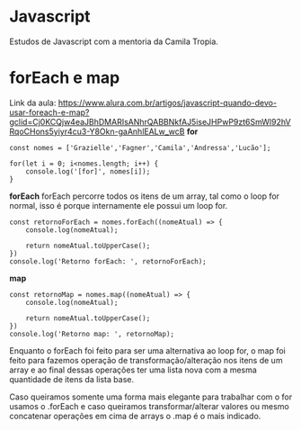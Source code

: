 # Javascript
Estudos de Javascript com a mentoria da Camila Tropia. 

# forEach e map
Link da aula: https://www.alura.com.br/artigos/javascript-quando-devo-usar-foreach-e-map?gclid=Cj0KCQjw4eaJBhDMARIsANhrQABBNkfAJ5iseJHPwP9zt6SmWl92hVRqoCHons5yiyr4cu3-Y8Okn-gaAnhlEALw_wcB
**for**
```
const nomes = ['Grazielle','Fagner','Camila','Andressa','Lucão'];

for(let i = 0; i<nomes.length; i++) {
    console.log('[for]', nomes[i]);
}
```
**forEach**
forEach percorre todos os itens de um array, tal como o loop for normal,
isso é porque internamente ele possui um loop for.
```
const retornoForEach = nomes.forEach((nomeAtual) => {
    console.log(nomeAtual);

    return nomeAtual.toUpperCase();
})
console.log('Retorno forEach: ', retornoForEach);
```

**map**
```
const retornoMap = nomes.map((nomeAtual) => {
    console.log(nomeAtual);

    return nomeAtual.toUpperCase();
})
console.log('Retorno map: ', retornoMap);
```
Enquanto o forEach foi feito para ser uma alternativa ao loop for, o map foi feito para fazemos operação de transformação/alteração nos itens de um array e ao final dessas operações ter uma lista nova com a mesma quantidade de itens da lista base.

Caso queiramos somente uma forma mais elegante para trabalhar com o for usamos o .forEach e caso queiramos transformar/alterar valores ou mesmo concatenar operações em cima de arrays o .map é o mais indicado.